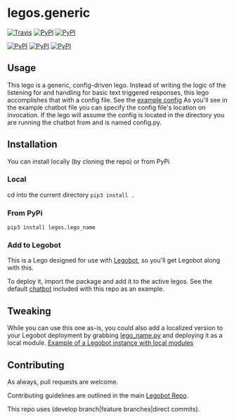 # legos.generic
[![Travis](https://img.shields.io/travis/Legobot/legos.generic.svg)]() [![PyPI](https://img.shields.io/pypi/pyversions/legos.generic.svg)]() [![PyPI](https://img.shields.io/pypi/v/legos.generic.svg)]()

[![PyPI](https://img.shields.io/pypi/wheel/legos.generic.svg)]() [![PyPI](https://img.shields.io/pypi/l/legos.generic.svg)]() [![PyPI](https://img.shields.io/pypi/status/legos.generic.svg)]()

## Usage

This lego is a generic, config-driven lego. Instead of writing the logic of the listening for and handling for basic text triggered responses, this lego accomplishes that with a config file. See the [example config](chatbot/example-config.yaml)
As you'll see in the example chatbot file you can specify the config file's location on invocation. If the lego will assume the config is located in the directory you are running the chatbot from and is named config.py.

## Installation

You can install locally (by cloning the repo) or from PyPi

### Local

cd into the current directory
`pip3 install .`

### From PyPi

`pip3 install legos.lego_name`

### Add to Legobot

This is a Lego designed for use with [Legobot](https://github.com/Legobot/Legobot), so you'll get Legobot along with this.

To deploy it, import the package and add it to the active legos. See the default [chatbot](chatbot/example-chatbot.py) included with this repo as an example.

## Tweaking

While you can use this one as-is, you could also add a localized version to your Legobot deployment by grabbing [lego_name.py](legos/lego_name.py) and deploying it as a local module. [Example of a Legobot instance with local modules](https://github.com/voxpupuli/thevoxfox/)

## Contributing

As always, pull requests are welcome.

Contributing guidelines are outlined in the main [Legobot Repo](https://github.com/Legobot/Legobot/blob/master/README.md#contributing).

This repo uses (develop branch|feature branches|direct commits).